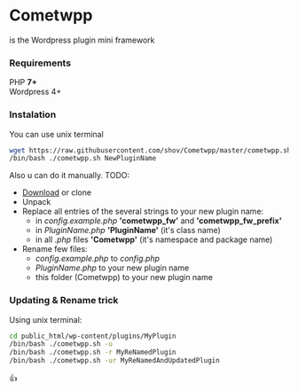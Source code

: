 # Cometwpp 
is the Wordpress plugin mini framework
### Requirements
PHP **7+**
<br>
Wordpress 4+
### Instalation
You can use unix terminal
```bash
wget https://raw.githubusercontent.com/shov/Cometwpp/master/cometwpp.sh
/bin/bash ./cometwpp.sh NewPluginName
```

Also u can do it manually. TODO:

* [Download](https://github.com/shov/Cometwpp/archive/master.zip) or clone
* Unpack
* Replace all entries of the several strings to your new plugin name:
   * in *config.example.php* **'cometwpp_fw'** and **'cometwpp_fw_prefix'**
   * in *PluginName.php* **'PluginName'** (it's class name)
   * in all *.php* files **'Cometwpp'** (it's namespace and package name)
* Rename few files:
   * *config.example.php* to *config.php*
   * *PluginName.php* to your new plugin name
   * this folder (Cometwpp) to your new plugin name

### Updating & Rename trick
Using unix terminal:
```bash
cd public_html/wp-content/plugins/MyPlugin
/bin/bash ./cometwpp.sh -u
/bin/bash ./cometwpp.sh -r MyReNamedPlugin
/bin/bash ./cometwpp.sh -ur MyReNamedAndUpdatedPlugin
```
:+1:
